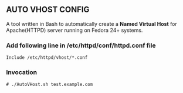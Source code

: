 ## AUTO VHOST CONFIG
A tool written in Bash to automatically create a **Named Virtual Host** for Apache(HTTPD) server running on Fedora 24+ systems.

### Add following line in /etc/httpd/conf/httpd.conf file
`Include /etc/httpd/vhost/*.conf`

### Invocation
`# ./AutoVHost.sh test.example.com`

